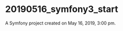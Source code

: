 20190516_symfony3_start
=======================

A Symfony project created on May 16, 2019, 3:00 pm.
